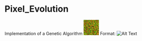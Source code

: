 # Pixel_Evolution
Implementation of a Genetic Algorithm
![Example](received_1483511495017022.gif)
Format: ![Alt Text](url)
